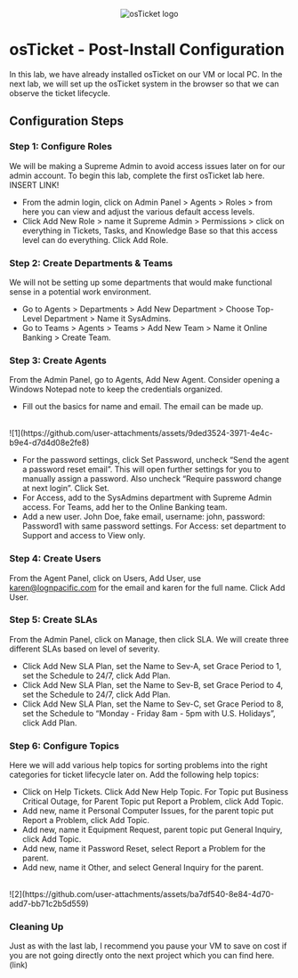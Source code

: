 <p align="center">
<img src="https://i.imgur.com/Clzj7Xs.png" alt="osTicket logo"/>
</p>

<h1>osTicket - Post-Install Configuration</h1>
In this lab, we have already installed osTicket on our VM or local PC. In the next lab, we will set up the osTicket system in the browser so that we can observe the ticket lifecycle. 

<h2>Configuration Steps</h2>

<h3>Step 1: Configure Roles</h3>

We will be making a Supreme Admin to avoid access issues later on for our admin account. To begin this lab, complete the first osTicket lab here. INSERT LINK! 
- From the admin login, click on Admin Panel > Agents > Roles > from here you can view and adjust the various default access levels. 
- Click Add New Role > name it Supreme Admin > Permissions > click on everything in Tickets, Tasks, and Knowledge Base so that this access level can do everything. Click Add Role. 

<h3>Step 2: Create Departments & Teams</h3>

We will not be setting up some departments that would make functional sense in a potential work environment. 
- Go to Agents > Departments > Add New Department > Choose Top-Level Department > Name it SysAdmins. 
- Go to Teams > Agents > Teams > Add New Team > Name it Online Banking > Create Team. 

<h3>Step 3: Create Agents</h3>

From the Admin Panel, go to Agents, Add New Agent. Consider opening a Windows Notepad note to keep the credentials organized. 
- Fill out the basics for name and email. The email can be made up.
<br>
![1](https://github.com/user-attachments/assets/9ded3524-3971-4e4c-b9e4-d7d4d08e2fe8)

- For the password settings, click Set Password, uncheck “Send the agent a password reset email”. This will open further settings for you to manually assign a password. Also uncheck “Require password change at next login”. Click Set. 
- For Access, add to the SysAdmins department with Supreme Admin access. For Teams, add her to the Online Banking team. 
- Add a new user. John Doe, fake email, username: john, password: Password1 with same password settings. For Access: set department to Support and access to View only.

<h3>Step 4: Create Users</h3>

From the Agent Panel, click on Users, Add User, use karen@lognpacific.com for the email and karen for the full name. Click Add User. 

<h3>Step 5: Create SLAs</h3>

From the Admin Panel, click on Manage, then click SLA. We will create three different SLAs based on level of severity. 
- Click Add New SLA Plan, set the Name to Sev-A, set Grace Period to 1, set the Schedule to 24/7, click Add Plan. 
- Click Add New SLA Plan, set the Name to Sev-B, set Grace Period to 4, set the Schedule to 24/7, click Add Plan. 
- Click Add New SLA Plan, set the Name to Sev-C, set Grace Period to 8, set the Schedule to “Monday - Friday 8am - 5pm with U.S. Holidays”, click Add Plan.

<h3>Step 6: Configure Topics</h3>

Here we will add various help topics for sorting problems into the right categories for ticket lifecycle later on. Add the following help topics: 
- Click on Help Tickets. Click Add New Help Topic. For Topic put Business Critical Outage, for Parent Topic put Report a Problem, click Add Topic. 
- Add new, name it Personal Computer Issues, for the parent topic put Report a Problem, click Add Topic. 
- Add new, name it Equipment Request, parent topic put General Inquiry, click Add Topic. 
- Add new, name it Password Reset, select Report a Problem for the parent. 
- Add new, name it Other, and select General Inquiry for the parent.
<br>
![2](https://github.com/user-attachments/assets/ba7df540-8e84-4d70-add7-bb71c2b5d559)


<h3>Cleaning Up</h3>

Just as with the last lab, I recommend you pause your VM to save on cost if you are not going directly onto the next project which you can find here. (link) 



